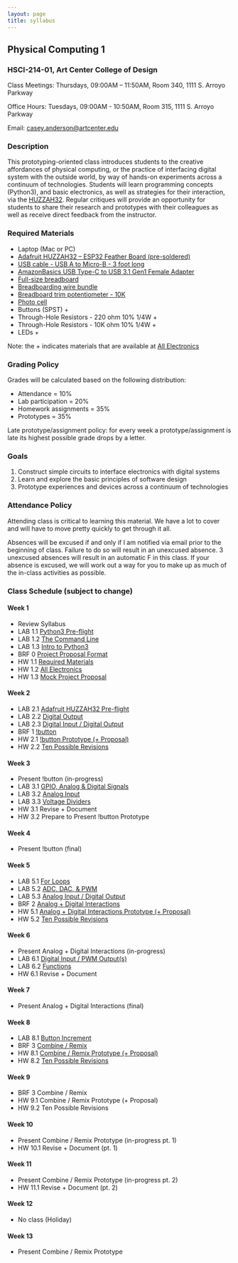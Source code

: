 ```yaml
---
layout: page
title: syllabus
---
```


## Physical Computing 1
### HSCI-214-01, Art Center College of Design
Class Meetings: Thursdays, 09:00AM – 11:50AM, Room 340, 1111 S. Arroyo Parkway

Office Hours: Tuesdays, 09:00AM - 10:50AM, Room 315, 1111 S. Arroyo Parkway

Email: casey.anderson@artcenter.edu


### Description

This prototyping-oriented class introduces students to the creative affordances of physical computing, or the practice of interfacing digital system with the outside world, by way of hands-on experiments across a continuum of technologies. Students will learn programming concepts (Python3), and basic electronics, as well as strategies for their interaction, via the [HUZZAH32](https://www.adafruit.com/product/3405). Regular critiques will provide an opportunity for students to share their research and prototypes with their colleagues as well as receive direct feedback from the instructor.


### Required Materials

* Laptop (Mac or PC)
* [Adafruit HUZZAH32 – ESP32 Feather Board (pre-soldered)](https://www.adafruit.com/product/3591)
* [USB cable - USB A to Micro-B - 3 foot long](https://www.adafruit.com/product/592)
* [AmazonBasics USB Type-C to USB 3.1 Gen1 Female Adapter](https://www.amazon.com/AmazonBasics-Type-C-Gen1-Female-Adapter/dp/B01GGKYYT0/ref=sr_1_3?ie=UTF8&qid=1547245406&sr=8-3&keywords=amazon+basics+usb+c+to+usb+3.1)
* [Full-size breadboard](https://www.adafruit.com/product/239)
* [Breadboarding wire bundle](https://www.adafruit.com/product/153)
* [Breadboard trim potentiometer - 10K](https://www.adafruit.com/product/356)
* [Photo cell](https://www.adafruit.com/product/161)
* Buttons (SPST) +
* Through-Hole Resistors - 220 ohm 10% 1/4W +
* Through-Hole Resistors - 10K ohm 10% 1/4W +
* LEDs +

Note: the + indicates materials that are available at [All Electronics](https://www.allelectronics.com/)


### Grading Policy

Grades will be calculated based on the following distribution:

* Attendance = 10%
* Lab participation = 20%
* Homework assignments = 35%
* Prototypes = 35%

Late prototype/assignment policy: for every week a prototype/assignment is late its highest possible grade drops by a letter.


### Goals

1. Construct simple circuits to interface electronics with digital systems
2. Learn and explore the basic principles of software design
3. Prototype experiences and devices across a continuum of technologies


### Attendance Policy

Attending class is critical to learning this material. We have a lot to cover and will have to move pretty quickly to get through it all.

Absences will be excused if and only if I am notified via email prior to the beginning of class. Failure to do so will result in an unexcused absence. 3 unexcused absences will result in an automatic F in this class. If your absence is excused, we will work out a way for you to make up as much of the in-class activities as possible.


### Class Schedule (subject to change)

#### Week 1

* Review Syllabus
* LAB 1.1 [Python3 Pre-flight]({{site.url}}/2019/09/12/py3-preflight.html)
* LAB 1.2 [The Command Line]({{site.url}}/2019/09/12/command-line.html)
* LAB 1.3 [Intro to Python3]({{site.url}}/2019/09/12/intro-py3.html)
* BRF 0 [Project Proposal Format]({{site.url}}/2019/09/12/proposals.html)
* HW 1.1 [Required Materials]({{site.url}}/2019/09/12/required-materials.html)
* HW 1.2 [All Electronics]({{site.url}}/2019/09/12/all-electronics.html)
* HW 1.3 [Mock Project Proposal]({{site.url}}/2019/09/12/mock-proposal.html)


#### Week 2

* LAB 2.1 [Adafruit HUZZAH32 Pre-flight]({{site.url}}/2019/09/19/huzzah32-preflight.html)
* LAB 2.2 [Digital Output]({{site.url}}/2019/09/19/digital-output.html)
* LAB 2.3 [Digital Input / Digital Output]({{site.url}}/2019/09/19/digitalIO.html)
* BRF 1 [!button]({{site.url}}/2019/09/19/notbutton.html)
* HW 2.1 [!button Prototype (+ Proposal)]({{site.url}}/2019/09/19/notbutton-prototype.html)
* HW 2.2 [Ten Possible Revisions]({{site.url}}/2019/09/19/ten-revisions.html)


#### Week 3

* Present !button (in-progress)
* LAB 3.1 [GPIO, Analog & Digital Signals]({{site.url}}/2019/09/26/analog-digital-signals.html)
* LAB 3.2 [Analog Input]({{site.url}}/2019/09/26/analog-input.html)
* LAB 3.3 [Voltage Dividers]({{site.url}}/2019/09/26/voltage-dividers.html)
* HW 3.1 Revise + Document
* HW 3.2 Prepare to Present !button Prototype

#### Week 4

* Present !button (final)


#### Week 5

* LAB 5.1 [For Loops]({{site.url}}/2019/10/10/for-loop.html)
* LAB 5.2 [ADC, DAC, & PWM]({{site.url}}/2019/10/10/adc-dac-pwm.html)
* LAB 5.3 [Analog Input / Digital Output]({{site.url}}/2019/10/10/analog-input-digital-output.html)
* BRF 2 [Analog + Digital Interactions]({{site.url}}/2019/10/10/analog+digital.html)
* HW 5.1 [Analog + Digital Interactions Prototype (+ Proposal)]({{site.url}}/2019/10/10/analog+digital-prototype.html)
* HW 5.2 [Ten Possible Revisions]({{site.url}}/2019/10/10/ten-revisions.html)


#### Week 6

* Present Analog + Digital Interactions (in-progress)
* LAB 6.1 [Digital Input / PWM Output(s)]({{site.url}}/2019/10/17/digital-input-pwm-output.html)
* LAB 6.2 [Functions]({{site.url}}/2019/10/17/functions.html)
* HW 6.1 Revise + Document


#### Week 7

* Present Analog + Digital Interactions (final)


#### Week 8

* LAB 8.1 [Button Increment](https://github.com/caseyanderson/physcomp_uPython/tree/master/button_increment)
* BRF 3 [Combine / Remix]({{site.url}}/2019/10/31/remix.html)
* HW 8.1 [Combine / Remix Prototype (+ Proposal)]({{site.url}}/2019/10/31/combine-remix-prototype.html)
* HW 8.2 [Ten Possible Revisions]({{site.url}}/2019/10/31/ten-revisions.html)


#### Week 9

* BRF 3 Combine / Remix
* HW 9.1 Combine / Remix Prototype (+ Proposal)
* HW 9.2 Ten Possible Revisions


#### Week 10

* Present Combine / Remix Prototype (in-progress pt. 1)
* HW 10.1 Revise + Document (pt. 1)


#### Week 11

* Present Combine / Remix Prototype (in-progress pt. 2)
* HW 11.1 Revise + Document (pt. 2)


#### Week 12

* No class (Holiday)


#### Week 13

* Present Combine / Remix Prototype
